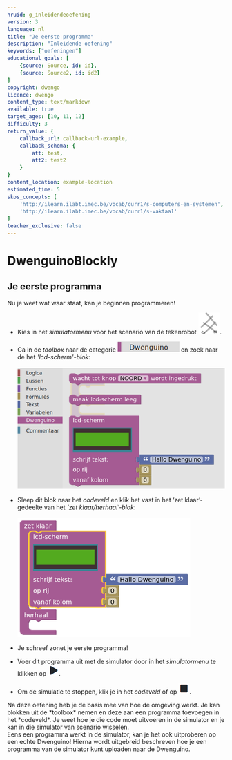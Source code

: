 ```yaml
---
hruid: g_inleidendeoefening
version: 3
language: nl
title: "Je eerste programma"
description: "Inleidende oefening"
keywords: ["oefeningen"]
educational_goals: [
    {source: Source, id: id}, 
    {source: Source2, id: id2}
]
copyright: dwengo
licence: dwengo
content_type: text/markdown
available: true
target_ages: [10, 11, 12]
difficulty: 3
return_value: {
    callback_url: callback-url-example,
    callback_schema: {
        att: test,
        att2: test2
    }
}
content_location: example-location
estimated_time: 5
skos_concepts: [
    'http://ilearn.ilabt.imec.be/vocab/curr1/s-computers-en-systemen', 
    'http://ilearn.ilabt.imec.be/vocab/curr1/s-vaktaal'
]
teacher_exclusive: false
---
```

# DwenguinoBlockly
## Je eerste programma
Nu je weet wat waar staat, kan je beginnen programmeren!

* Kies in het *simulatormenu* voor het scenario van de tekenrobot ![alt](embed/scenario_tekenrobot.png "scenario tekenrobot").

* Ga in de *toolbox* naar de categorie ![alt](embed/cat_dwenguino.png "categorie dwenguino") en zoek naar de het *'lcd-scherm'-blok*: <br><br>![alt](embed/inloef1.png "blok lcd")

* Sleep dit blok naar het *codeveld* en klik het vast in het ‘zet klaar’-gedeelte van het *‘zet klaar/herhaal’-blok*: <br><br>![alt](embed/inloef2.png "klik lcd")

* Je schreef zonet je eerste programma!

* Voer dit programma uit met de simulator door in het *simulatormenu* te klikken op ![alt](embed/simmenu_play.png "simulator play").

* Om de simulatie te stoppen, klik je in het *codeveld* of op ![alt](embed/simmenu_stop.png "simulator stop").

<div class="alert alert-box alert-success">
Na deze oefening heb je de basis mee van hoe de omgeving werkt. Je kan blokken uit de *toolbox* nemen en deze aan een programma toevoegen in het *codeveld*. Je weet hoe je die code moet uitvoeren in de simulator en je kan in die simulator van scenario wisselen.
</div>

<div class="alert alert-box alert-success">
Eens een programma werkt in de simulator, kan je het ook uitproberen op een echte Dwenguino! Hierna wordt uitgebreid beschreven hoe je een programma van de simulator kunt uploaden naar de Dwenguino.
</div>
